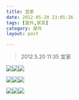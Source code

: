 ```yaml
---
title: 宜家  
date: 2012-05-20 23:05:26  
tags: [屋外,家具]  
category: 屋外  
layout: post  

---
```


> 2012.5.20 11:35 宜家

[![](http://aevit.qiniudn.com/ikea_0.JPG?imageView2/1/w/200/h/200)](http://aevit.qiniudn.com/ikea_0.JPG)[![](http://aevit.qiniudn.com/ikea_1.JPG?imageView2/1/w/200/h/200)](http://aevit.qiniudn.com/ikea_1.JPG)[![](http://aevit.qiniudn.com/ikea_2.JPG?imageView2/1/w/200/h/200)](http://aevit.qiniudn.com/ikea_2.JPG)  
<!--more-->  
[![](http://aevit.qiniudn.com/ikea_3.JPG?imageView2/1/w/200/h/200)](http://aevit.qiniudn.com/ikea_3.JPG)[![](http://aevit.qiniudn.com/ikea_4.JPG?imageView2/1/w/200/h/200)](http://aevit.qiniudn.com/ikea_4.JPG)[![](http://aevit.qiniudn.com/ikea_5.JPG?imageView2/1/w/200/h/200)](http://aevit.qiniudn.com/ikea_5.JPG)

[![](http://aevit.qiniudn.com/ikea_6.JPG?imageView2/1/w/200/h/200)](http://aevit.qiniudn.com/ikea_6.JPG)[![](http://aevit.qiniudn.com/ikea_7.JPG?imageView2/1/w/200/h/200)](http://aevit.qiniudn.com/ikea_7.JPG)[![](http://aevit.qiniudn.com/ikea_8.JPG?imageView2/1/w/200/h/200)](http://aevit.qiniudn.com/ikea_8.JPG)